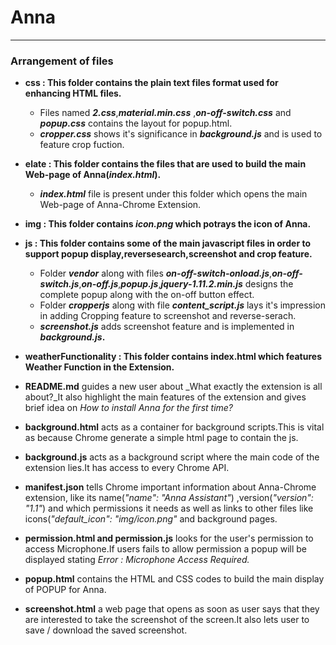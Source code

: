 # Anna
---
### Arrangement of files

* **css : This folder contains the plain text files format used for enhancing HTML files.**   
  * Files named **_2.css_**,**_material.min.css_** ,**_on-off-switch.css_** and **_popup.css_** contains the layout for   popup.html.  
  * **_cropper.css_** shows it's significance in **_background.js_** and is used to feature crop fuction.

* **elate : This folder contains the files that are used to build the main Web-page of Anna(_index.html_).**
  * **_index.html_** file is present under this folder which opens the main Web-page of Anna-Chrome Extension.
  
* **img : This folder contains _icon.png_ which potrays the icon of Anna.**

* **js : This folder contains some of the main javascript files in order to support popup display,reversesearch,screenshot and crop feature.**
  * Folder **_vendor_** along with files **_on-off-switch-onload.js_**,**_on-off-switch.js_**,**_on-off.js_**,**_popup.js_**,**_jquery-1.11.2.min.js_** designs the complete popup along with the on-off button effect.
  * Folder **_cropperjs_** along with file **_content_script.js_** lays it's impression in adding Cropping feature to screenshot and reverse-serach.
  * **_screenshot.js_** adds screenshot feature and is implemented in **_background.js_.**
  
 * **weatherFunctionality : This folder contains index.html which features Weather Function in the Extension.** 
 * **README.md** guides a new user about _What exactly the extension is all about?_It also highlight the main features of the extension and gives brief idea on _How to install Anna for the first time?_ 
 * **background.html** acts as a container for background scripts.This is vital as because Chrome generate a simple html page to contain the js.
 * **background.js** acts as a background script where the main code of the extension lies.It has access to every Chrome API.
 * **manifest.json** tells Chrome important information about Anna-Chrome extension, like its name(_"name": "Anna Assistant"_)
,version(_"version": "1.1"_) and which permissions it needs as well as links to other files like icons(_"default_icon": "img/icon.png"_ and background pages.
  * **permission.html and permission.js** looks for the user's permission to access Microphone.If users fails to allow permission a popup will be displayed stating _Error : Microphone Access Required._
  * **popup.html** contains the HTML and CSS codes to build the main display of POPUP for Anna.
  * **screenshot.html** a web page that opens as soon as user says that they are interested to take the screenshot of the screen.It also lets user to save / download the saved screenshot.
  
  
